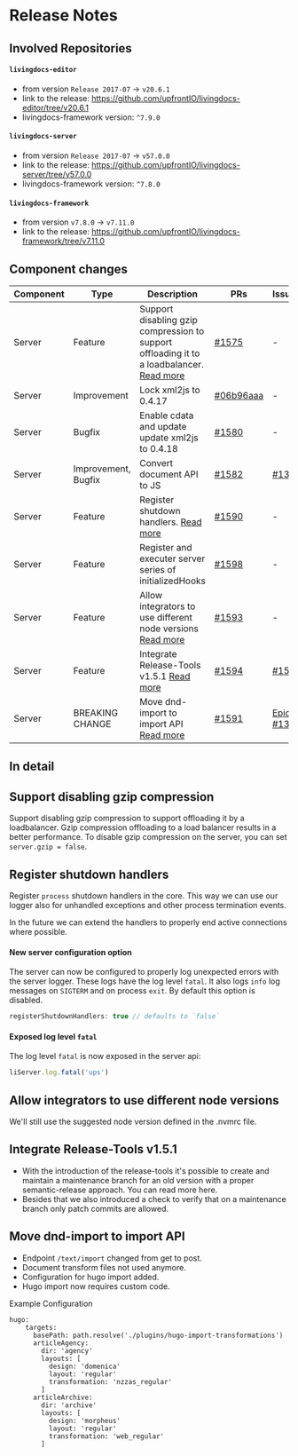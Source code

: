 
# Release Notes

## Involved Repositories

#### `livingdocs-editor`

- from version `Release 2017-07` -> `v20.6.1`
- link to the release: https://github.com/upfrontIO/livingdocs-editor/tree/v20.6.1
- livingdocs-framework version: `^7.9.0`

#### `livingdocs-server`

- from version `Release 2017-07` -> `v57.0.0`
- link to the release: https://github.com/upfrontIO/livingdocs-server/tree/v57.0.0
- livingdocs-framework version: `^7.8.0`

#### `livingdocs-framework` 

- from version `v7.8.0` -> `v7.11.0`
- link to the release: https://github.com/upfrontIO/livingdocs-framework/tree/v7.11.0

## Component changes

Component | Type | Description | PRs | Issues
--- | --- | --- | --- | ---
Server | Feature | Support disabling gzip compression to support offloading it to a loadbalancer. [Read more](#support-disabling-gzip-compression) | [#1575](https://github.com/upfrontIO/livingdocs-server/pull/1575) | -
Server | Improvement | Lock xml2js to 0.4.17 | [#06b96aaa](https://github.com/upfrontIO/livingdocs-server/commit/06b96aaa) | -
Server | Bugfix | Enable cdata and update update xml2js to 0.4.18 | [#1580](https://github.com/upfrontIO/livingdocs-server/pull/1580) | -
Server | Improvement, Bugfix | Convert document API to JS | [#1582](https://github.com/upfrontIO/livingdocs-server/pull/1582) | [#1348](https://github.com/upfrontIO/livingdocs-planning/issues/1348)
Server | Feature | Register shutdown handlers. [Read more](#register-shutdown-handlers) | [#1590](https://github.com/upfrontIO/livingdocs-server/pull/1590) | -
Server | Feature | Register and executer server series of initializedHooks | [#1598](https://github.com/upfrontIO/livingdocs-server/pull/1598) | -
Server | Feature | Allow integrators to use different node versions [Read more](#allow-integrators-to-use-different-node-versions) | [#1593](https://github.com/upfrontIO/livingdocs-server/pull/1593) | -
Server | Feature | Integrate Release-Tools v1.5.1 [Read more](#integrate-release-tools-v151) | [#1594](https://github.com/upfrontIO/livingdocs-server/pull/1594) | [#1563](https://github.com/upfrontIO/livingdocs-planning/issues/1363)
Server | BREAKING CHANGE | Move dnd-import to import API [Read more](#move-dnd-import-to-import-api) | [#1591](https://github.com/upfrontIO/livingdocs-server/pull/1591) | [Epic](https://github.com/upfrontIO/livingdocs-planning/issues/1331), [#1368](https://github.com/upfrontIO/livingdocs-planning/issues/1368)

## In detail

## Support disabling gzip compression

Support disabling gzip compression to support offloading it by a loadbalancer. Gzip compression offloading to a load balancer results in a better performance. To disable gzip compression on the server, you can set `server.gzip = false`.

## Register shutdown handlers

Register `process` shutdown handlers in the core. This way we can use our logger also for unhandled exceptions and other process termination events.

In the future we can extend the handlers to properly end active connections where possible.

#### New server configuration option

The server can now be configured to properly log unexpected errors with the server logger. These logs have the log level `fatal`. It also logs `info` log messages on `SIGTERM` and on process `exit`. By default this option is disabled.

```js
registerShutdownHandlers: true // defaults to `false`
```

#### Exposed log level `fatal`

The log level `fatal` is now exposed in the server api:
```js
liServer.log.fatal('ups')
```

## Allow integrators to use different node versions

We'll still use the suggested node version defined in the .nvmrc file.

## Integrate Release-Tools v1.5.1

- With the introduction of the release-tools it's possible to create and maintain a maintenance branch for an old version with a proper semantic-release approach. You can read more here.
- Besides that we also introduced a check to verify that on a maintenance branch only patch commits are allowed.

## Move dnd-import to import API

* Endpoint `/text/import` changed from get to post.
* Document transform files not used anymore.
* Configuration for hugo import added.
* Hugo import now requires custom code.

Example Configuration

```
hugo:
    targets:
      basePath: path.resolve('./plugins/hugo-import-transformations')
      articleAgency:
        dir: 'agency'
        layouts: [
          design: 'domenica'
          layout: 'regular'
          transformation: 'nzzas_regular'
        ]
      articleArchive:
        dir: 'archive'
        layouts: [
          design: 'morpheus'
          layout: 'regular'
          transformation: 'web_regular'
        ]
```
